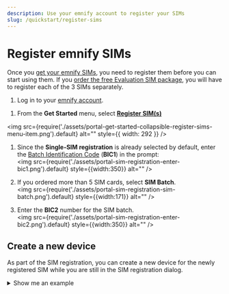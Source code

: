 ```yaml
---
description: Use your emnify account to register your SIMs
slug: /quickstart/register-sims
---
```


# Register emnify SIMs

Once you [get your emnify SIMs](/quickstart/order-sims), you need to register them before you can start using them.
If you [order the free Evaluation SIM package](/quickstart), you will have to register each of the 3 SIMs separately.

1. Log in to your [emnify account](https://portal.emnify.com/sign).  
<!-- vale Google.OptionalPlurals = NO -->
<!-- UI elements are written the same as they're shown in the Portal -->
1. From the **Get Started** menu, select [**Register SIM(s)**](https://portal.emnify.com/sim-registration)  
<!-- vale Google.OptionalPlurals = YES -->
<img
  src={require('./assets/portal-get-started-collapsible-register-sims-menu-item.png').default}
  alt=""
  style={{ width: 292 }}
/>

1. Since the **Single-SIM registration** is already selected by default, enter the [Batch Identification Code](/glossary#bic) (**BIC1**) in the prompt:  
<img
  src={require('./assets/portal-sim-registration-enter-bic1.png').default}
  style={{width:350}} alt=""
/>

1. If you ordered more than 5 SIM cards, select **SIM Batch**.  
<img
  src={require('./assets/portal-sim-registration-sim-batch.png').default}
  style={{width:171}} alt=""
/>

1. Enter the **BIC2** number for the SIM batch.  
<img
  src={require('./assets/portal-sim-registration-enter-bic2.png').default}
  style={{width:350}} alt=""
/>

## Create a new device

As part of the SIM registration, you can create a new device for the newly registered SIM while you are still in the SIM registration dialog.

<details className="custom-details-example">
  <summary>Show me an example</summary>

  1. After confirming your BIC1 is correct, select **Register SIM Card**.


  <img
    src={require('./assets/sim-enter-bic1-register-sim-card.png').default}
    style={{width:370}} alt=""
  />

  2. After your SIM is registered, select **Create Device**.

  <img
    src={require('./assets/sim-registered-create-device.png').default}
    style={{width:575}} alt=""
  />

  3. In the **Create a new device** dialog, make sure you replace **Add Device name** with an appropriate name for the new device.

  <img
    src={require('./assets/sim-create-new-device.png').default}
    style={{width:475}} alt=""
  />

  4. Inspect your choices for device name and tags before selecting **Create Device**.

  <img
    src={require('./assets/sim-create-new-device-with-name-tags.png').default}
    style={{width:475}} alt=""
  />

  5. Confirm your choice to create and activate the device by selecting **Activate**.

  <img
    src={require('./assets/sim-create-and-activate.png').default}
    style={{width:475}} alt=""
  />

  6.  Once created, your device should be ready to go online if it has been configured with the correct APN and data roaming is enabled.

  <img
    src={require('./assets/sim-apn-setup.png').default}
    style={{width:610}} alt=""
  />

</details>

